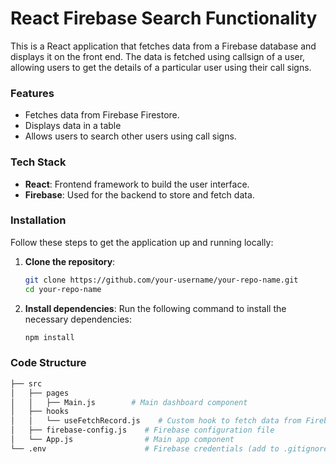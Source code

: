 # React Firebase Search Functionality 

This is a React application that fetches data from a Firebase database and displays it on the front end. The data is fetched using callsign of a user, allowing users to get the details of a particular user using their call signs.

### Features

- Fetches data from Firebase Firestore.
- Displays data in a table
- Allows users to search other users using call signs.

### Tech Stack

- **React**: Frontend framework to build the user interface.
- **Firebase**: Used for the backend to store and fetch data.

### Installation

Follow these steps to get the application up and running locally:

1. **Clone the repository**:
   ```bash
   git clone https://github.com/your-username/your-repo-name.git
   cd your-repo-name
2. **Install dependencies**: Run the following command to install the necessary dependencies:
      ```bash
   npm install

### Code Structure
 ```bash
├── src
│   ├── pages
│   │   ├── Main.js        # Main dashboard component
│   ├── hooks
│   │   └── useFetchRecord.js    # Custom hook to fetch data from Firebase
│   ├── firebase-config.js    # Firebase configuration file
│   └── App.js                # Main app component
└── .env                      # Firebase credentials (add to .gitignore)

